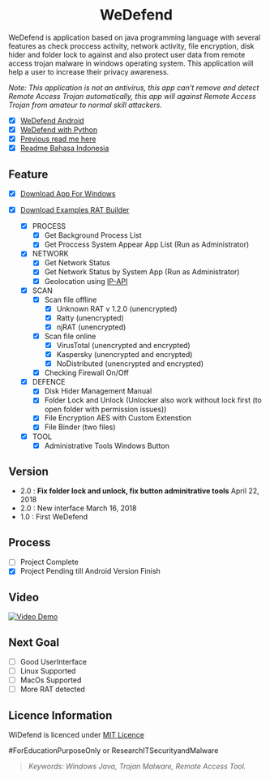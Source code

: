 <h1 align="center">WeDefend</h1> 

WeDefend is application based on java programming language with several features as check proccess activity, network activity, file encryption, disk hider and folder lock to against and also protect user data from remote access trojan malware in windows operating system. This application will help a user to increase their privacy awareness.

*Note: This application is not an antivirus, this app can't remove and detect Remote Access Trojan automatically, this app will against Remote Access Trojan from amateur to normal skill attackers.*

- [x] [WeDefend Android](https://github.com/wishihab/WeDefend-Android)
- [x] [WeDefend with Python](https://github.com/wishihab/WeDefendPyth)
- [x] [Previous read me here](https://github.com/wishihab/WiDefend/tree/master/v1.0/widefend)
- [x] [Readme Bahasa Indonesia](https://github.com/wishihab/WiDefend/blob/master/README_INDONESIA.md)

## Feature

- [x] [Download App For Windows](https://github.com/wishihab/WiDefend/releases)
- [x] [Download Examples RAT Builder](https://github.com/wishihab/WiDefend/releases/tag/v.1.2)

	- [x] PROCESS
		- [x] Get Background Process List
		- [x] Get Proccess System Appear App List (Run as Administrator)
		
	- [x] NETWORK
		- [x] Get Network Status
		- [x] Get Network Status by System App (Run as Administrator)
		- [x] Geolocation using [IP-API](http://ip-api.com)
		
	- [x] SCAN
		- [x] Scan file offline
			- [x] Unknown RAT v 1.2.0 (unencrypted)
			- [x] Ratty (unencrypted)
			- [x] njRAT (unencrypted)
		- [x] Scan file online
			- [x] VirusTotal (unencrypted and encrypted)
			- [x] Kaspersky (unencrypted and encrypted)
			- [x] NoDistributed (unencrypted and encrypted)
		- [x] Checking Firewall On/Off
		
	- [x] DEFENCE
		- [x] Disk Hider Management Manual
		- [x] Folder Lock and Unlock (Unlocker also work without lock first (to open folder with permission issues))
		- [x] File Encryption AES with Custom Extenstion
		- [x] File Binder (two files)
	
	- [x] TOOL
		- [x] Administrative Tools Windows Button

## Version
- 2.0 : **Fix folder lock and unlock, fix button adminitrative tools** April 22, 2018
- 2.0 : New interface March 16, 2018
- 1.0 : First WeDefend

## Process
- [ ] Project Complete
- [x] Project Pending till Android Version Finish

## Video

[![Video Demo](https://github.com/wishihab/WiDefend/blob/master/wedefend-youtube.PNG)](https://www.youtube.com/embed/QCPqa-WPHec) 


## Next Goal
- [ ] Good UserInterface
- [ ] Linux Supported
- [ ] MacOs Supported
- [ ] More RAT detected

## Licence Information
WiDefend is licenced under [MIT Licence](https://github.com/wishihab/WiDefend/blob/master/LICENSE)

#ForEducationPurposeOnly or ResearchITSecurityandMalware

> *Keywords: Windows Java, Trojan Malware, Remote Access Tool.*

